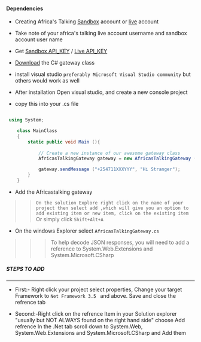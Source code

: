 #### Dependencies

- Creating Africa's Talking [Sandbox](https://account.sandbox.africastalking.com/login?page=/ ) account or [live](https://www.africastalking.com/) account
- Take note of your africa's talking live account username and sandbox account user name
- Get [Sandbox API_KEY](https://account.sandbox.africastalking.com/settings/apikey) / [Live API_KEY](https://account.africastalking.com/settings/apikey)
- [Download](http://docs.africastalking.com/smslibraries/csharp) the C# gateway class
- install visual studio ``preferably Microsoft Visual Studio community`` but others would work as well

- After installation Open visual studio, and create a new console project 

- copy this into your .cs file

```cs

 using System;

    class MainClass
    {
        static public void Main (){
            
            // Create a new instance of our awesome gateway class
            AfricasTalkingGateway gateway = new AfricasTalkingGateway ("MyAfricasTalkingUsername", "MyAfricasTalkingAPIKey");

            gateway.sendMessage ("+254711XXXYYY", "Hi Stranger");
        }
    }

```

- Add the Africastalking gateway 
>> ```On the solution Explore right click on the name of your project then select add ,which will give you an option to add existing item or new item, click on the existing item``` Or simply click ```Shift+Alt+A```

- On the windows Explorer select ```AfricasTalkingGateway.cs```

>>> To help decode JSON responses, you will need to add a reference to System.Web.Extensions and System.Microsoft.CSharp

##### STEPS TO ADD
---------------------
- First:- Right click your project select properties,
Change your target Framework to ```Net Framework 3.5 ``` and above. Save and close the refrence tab

- Second:-Right click on the refrence Item in your Solution explorer "usually but NOT ALWAYS found on the right hand side"
choose Add refrence
In the .Net tab scroll down to System.Web, System.Web.Extensions and System.Microsoft.CSharp and Add them

